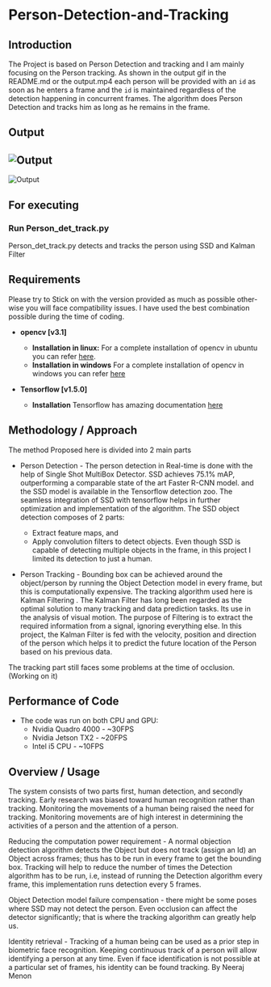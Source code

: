# Person-Detection-and-Tracking

## Introduction
The Project is based on Person Detection and tracking and I am mainly focusing on the Person tracking. As shown in the output gif in the README.md or the output.mp4 each person will be provided with an `id` as soon as he enters a frame and the `id` is maintained regardless of the detection happening in concurrent frames. The algorithm does Person Detection and tracks him as long as he remains in the frame.

## Output
## ![Output](https://user-images.githubusercontent.com/24716987/206210324-d879e0d1-5e23-432f-a3f4-0e8033b38298.gif)
![Output](./YOLOv8_ENGINE/tracking%20by%20YOLOv8.gif)

## For executing
### Run Person_det_track.py
Person_det_track.py detects and tracks the person using SSD and Kalman Filter

## Requirements
Please try to Stick on with the version provided as much as possible other-wise you will face compatibility issues. I have used the best combination possible during the time of coding.
* **opencv [v3.1]**
	* **Installation in linux:**
			For a complete installation of opencv in ubuntu you can refer [here](http://www.pyimagesearch.com/2015/06/22/install-opencv-3-0-and-python-2-7-on-ubuntu/).
	* **Installation in windows**
			For a complete installation of opencv in windows you can refer [here](https://putuyuwono.wordpress.com/2015/04/23/building-and-installing-opencv-3-0-on-windows-7-64-bit/)
      
* **Tensorflow [v1.5.0]** 
	* **Installation**
		Tensorflow has amazing documentation [here](https://www.tensorflow.org/install/pip)
## Methodology / Approach
The method Proposed here is divided into 2 main parts

* Person Detection - The person detection in Real-time is done with the help of Single Shot MultiBox Detector. SSD achieves 75.1%
	mAP, outperforming a comparable state of the art Faster R-CNN model. and the SSD model is available in the Tensorflow detection
	zoo. The seamless integration of SSD with tensorflow helps in further optimization and implementation of the algorithm.
	The SSD object detection composes of 2 parts:
	* Extract feature maps, and 
	* Apply convolution filters to detect objects.
	Even though SSD is capable of detecting multiple objects in the frame, in this project I limited its detection to just a human.

* Person Tracking - Bounding box can be achieved around the object/person by running the Object Detection model in every frame, but this is computationally expensive.
	The tracking algorithm used here is Kalman Filtering . The Kalman Filter has long been regarded as the optimal solution to many tracking and data prediction tasks. Its use in the analysis of visual motion. The purpose of Filtering is to extract the required information from a signal, ignoring everything else. In this project, the Kalman Filter is fed with the velocity, position and direction of the person which helps it to predict the future location of the Person based on his previous data.

The tracking part still faces some problems at the time of occlusion. (Working on it)

## Performance of Code
* The code was run on both CPU and GPU:	
	* Nvidia Quadro 4000  -  ~30FPS
	* Nvidia Jetson TX2   -  ~20FPS
	* Intel i5 CPU	      -  ~10FPS

## Overview / Usage
The system consists of two parts first, human detection, and secondly tracking. Early research was biased toward human recognition rather than tracking. Monitoring the movements of a human being raised the need for tracking. Monitoring movements are of high interest in determining the activities of a person and the attention of a person.

Reducing the computation power requirement - A normal objection detection algorithm detects the Object but does not track (assign an Id) an Object across frames; thus has to be run in every frame to get the bounding box. Tracking will help to reduce the number of
times the Detection algorithm has to be run, i.e, instead of running the Detection algorithm every frame, this implementation runs detection every 5 frames.

Object Detection model failure compensation - there might be some poses where SSD may not detect the person. Even occlusion can affect the detector significantly; that is where the tracking algorithm can greatly help us.

Identity retrieval - Tracking of a human being can be used as a prior step in biometric face recognition. Keeping continuous track of a person will allow identifying a person at any time. Even if face identification is not possible at a particular set of frames, his identity can be found tracking.
By Neeraj Menon
